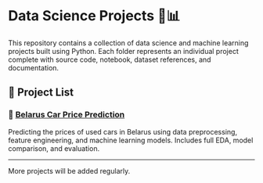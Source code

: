 # Data Science Projects 🧠📊

This repository contains a collection of data science and machine learning projects built using Python. Each folder represents an individual project complete with source code, notebook, dataset references, and documentation.

## 📁 Project List

### 🔹 [Belarus Car Price Prediction](./Belarus-Car-Price-Prediction)
Predicting the prices of used cars in Belarus using data preprocessing, feature engineering, and machine learning models. Includes full EDA, model comparison, and evaluation.

---

More projects will be added regularly.
